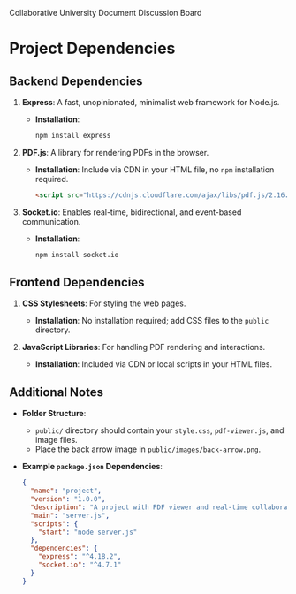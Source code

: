 Collaborative University Document Discussion Board

# Project Dependencies

## Backend Dependencies

1. **Express**: A fast, unopinionated, minimalist web framework for Node.js.

   - **Installation**:
     ```bash
     npm install express
     ```

2. **PDF.js**: A library for rendering PDFs in the browser.

   - **Installation**: Include via CDN in your HTML file, no `npm` installation required.
     ```html
     <script src="https://cdnjs.cloudflare.com/ajax/libs/pdf.js/2.16.105/pdf.min.js"></script>
     ```

3. **Socket.io**: Enables real-time, bidirectional, and event-based communication.

   - **Installation**:
     ```bash
     npm install socket.io
     ```

## Frontend Dependencies

1. **CSS Stylesheets**: For styling the web pages.

   - **Installation**: No installation required; add CSS files to the `public` directory.

2. **JavaScript Libraries**: For handling PDF rendering and interactions.

   - **Installation**: Included via CDN or local scripts in your HTML files.

## Additional Notes

- **Folder Structure**:
  - `public/` directory should contain your `style.css`, `pdf-viewer.js`, and image files.
  - Place the back arrow image in `public/images/back-arrow.png`.

- **Example `package.json` Dependencies**:

  ```json
  {
    "name": "project",
    "version": "1.0.0",
    "description": "A project with PDF viewer and real-time collaboration",
    "main": "server.js",
    "scripts": {
      "start": "node server.js"
    },
    "dependencies": {
      "express": "^4.18.2",
      "socket.io": "^4.7.1"
    }
  }
